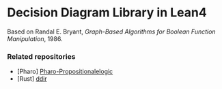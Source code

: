 # Decision Diagram Library in Lean4

Based on Randal E. Bryant, *Graph-Based Algorithms for Boolean Function Manipulation*, 1986.

### Related repositories

- [Pharo] [Pharo-Propositionalelogic](https://github.com/shnarazk/Pharo-PropositionalLogic)
- [Rust] [ddir](https://github.com/shnarazk/ddir)
